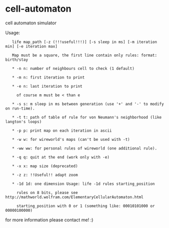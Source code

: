 # cell-automaton
cell automaton simulator

Usage:
       
       life map_path [-z (!!!useful!!!)] [-s sleep in ms] [-m iteration min] [-e iteration max]
       
       Map must be a square, the first line contain only rules: format: birth/stay
       
       * -n n: number of neighbours cell to check (1 default)
       
       * -m n: first iteration to print
       
       * -e n: last iteration to print
       
         of course m must be < than e
       
       * -s s: m sleep in ms between generation (use '+' and '-' to modify on run-time).
       
       * -t t: path of table of rule for von Neumann's neighborhood (like langton's loops)
       
       * -p p: print map on each iteration in ascii
       
       * -w w: for wireworld's maps (can't be used with -t)
       
       * -ww ww: for personal rules of wireworld (one additional rule).
       
       * -q q: quit at the end (work only with -e)
       
       * -x x: map size (deprecated)
       
       * -z z: !!Useful!! adapt zoom
       
       * -1d 1d: one dimension Usage: life -1d rules starting_position
       
         rules on 8 bits, please see http://mathworld.wolfram.com/ElementaryCellularAutomaton.html
       
         starting_position with 0 or 1 (something like: 00010101000 or 00000100000)

for more information please contact me! :)
